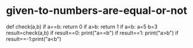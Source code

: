 # given-to-numbers-are-equal-or-not
def check(a,b)
if a==b:
return 0
if a>b:
return 1
if a<b:
a=5
b=3
result=check(a,b)
if result==0:
print("a==b")
if result==1:
print("a>b")
if result==-1:print("a<b")


